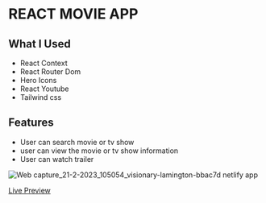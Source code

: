 # REACT MOVIE APP

## What I Used
* React Context
* React Router Dom
* Hero Icons
* React Youtube
* Tailwind css

## Features
* User can search movie or tv show
* user can view the movie or tv show information
* User can watch trailer

![Web capture_21-2-2023_105054_visionary-lamington-bbac7d netlify app](https://user-images.githubusercontent.com/91274600/220243157-690003f5-c9e8-4524-926c-e3a7be14be74.jpeg)

[Live Preview](https://watchme-react-movie.netlify.app/)
